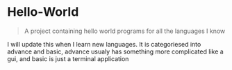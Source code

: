 # Hello-World
> A project containing hello world programs for all the languages I know

I will update this when I learn new languages. It is categoriesed into advance and basic, advance usualy has something more complicated like a gui, and basic is just a terminal application